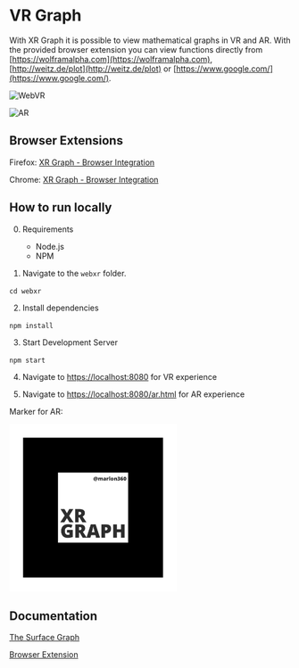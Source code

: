 # VR Graph

With XR Graph it is possible to view mathematical graphs in VR and AR.
With the provided browser extension you can view functions directly from [https://wolframalpha.com](https://wolframalpha.com), [http://weitz.de/plot](http://weitz.de/plot) or [https://www.google.com/](https://www.google.com/).

![WebVR](./media/webxr.gif)

![AR](./media/ar.gif)

## Browser Extensions

Firefox: [XR Graph - Browser Integration](https://addons.mozilla.org/en-US/firefox/addon/xr-graph-browser-integration/)

Chrome: [XR Graph - Browser Integration](https://chrome.google.com/webstore/detail/xr-graph-browser-integrat/mkapnmjibodohclhpalpcohdibinijfi?hl=en)

## How to run locally
0. Requirements
    - Node.js
    - NPM

1. Navigate to the `webxr` folder.

`cd webxr`

2. Install dependencies

`npm install`

3. Start Development Server

`npm start`

4. Navigate to [https://localhost:8080](https://localhost:8080) for VR experience

5. Navigate to [https://localhost:8080/ar.html](https://localhost:8080/ar.html) for AR experience

Marker for AR:

<img src="./webxr/src/images/marker.png" alt="ar marker" width="300"/>

## Documentation

[The Surface Graph](./docs/graph.md)

[Browser Extension](./docs/browser_extension.md)
